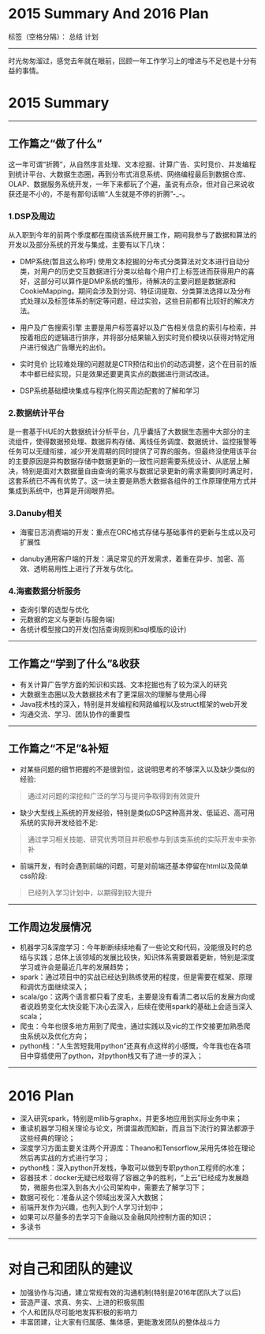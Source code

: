 ﻿# **2015 Summary And 2016 Plan**

标签（空格分隔）： 总结 计划

---
时光匆匆溜过，感觉去年就在眼前，回顾一年工作学习上的增进与不足也是十分有益的事情。

# 2015 Summary


----------


## 工作篇之“做了什么”

这一年可谓“折腾”，从自然序言处理、文本挖掘、计算广告、实时竞价、并发编程到统计平台、大数据生态圈，再到分布式消息系统、网络编程最后到数据仓库、OLAP、数据服务系统开发，一年下来都玩了个遍，虽说有点杂，但对自己来说收获还是不小的，不是有那句话嘛“人生就是不停的折腾”-_-。

### 1.DSP及周边
从入职到今年的前两个季度都在围绕该系统开展工作，期间我参与了数据和算法的开发以及部分系统的开发与集成，主要有以下几块：

 - DMP系统(暂且这么称呼)
使用文本挖掘的分布式分类算法对文本进行自动分类，对用户的历史交互数据进行分类以给每个用户打上标签进而获得用户的喜好，这部分可以算作是DMP系统的雏形，待解决的主要问题是数据源和CookieMapping。期间会涉及到分词、特征词提取、分类算法选择以及分布式处理以及标签体系的制定等问题，经过实验，这些目前都有比较好的解决方法。
 
 - 用户及广告搜索引擎
 主要是用户标签喜好以及广告相关信息的索引与检索，并按着相应的逻辑进行排序，并将部分结果输入到实时竞价模块以获得对特定用户进行候选广告曝光的出价。

 - 实时竞价
 比较难处理的问题就是CTR预估和出价的动态调整，这个在目前的版本中都已经实现，只是效果还要更真实点的数据进行测试改进。

 - DSP系统基础模块集成与程序化购买周边配套的了解和学习

### 2.数据统计平台
是一套基于HUE的大数据统计分析平台，几乎囊括了大数据生态圈中大部分的主流组件，使得数据预处理、数据异构存储、离线任务调度、数据统计、监控报警等任务可以无缝衔接，减少开发周期的同时提供了可靠的服务。但最终没使用该平台的主要原因是异构数据存储中数据更新的一致性问题需要系统设计、从底层上解决，特别是面对大数据量自由查询的需求与数据记录更新的需求需要同时满足时，这套系统已不再有优势了。这一块主要是熟悉大数据各组件的工作原理使用方式并集成到系统中，也算是开阔眼界把。

### 3.Danuby相关

 - 海蜜日志消费端的开发：重点在ORC格式存储与基础事件的更新与生成以及可扩展性
 
 - danuby通用客户端的开发：满足常见的开发需求，着重在异步、加密、高效、透明易用性上进行了开发与优化。

### 4.海蜜数据分析服务

 - 查询引擎的选型与优化
 - 元数据的定义与更新(与服务端)
 - 各统计模型接口的开发(包括查询规则和sql模版的设计)


----------


## 工作篇之“学到了什么”&收获

 - 有关计算广告学方面的知识和实践、文本挖掘也有了较为深入的研究
 - 大数据生态圈以及大数据技术有了更深层次的理解与使用心得
 - Java技术栈的深入，特别是并发编程和网路编程以及struct框架的web开发
 - 沟通交流、学习、团队协作的重要性


----------


## 工作篇之“不足”&补短

 - 对某些问题的细节把握的不是很到位，这说明思考的不够深入以及缺少类似的经验:
 >通过对问题的深挖和广泛的学习与提问争取得到有效提升

 - 缺少大型线上系统的开发经验，特别是类似DSP这种高并发、低延迟、高可用系统的实际开发经验不足:
 >通过学习相关技能、研究优秀项目并积极参与到该类系统的实际开发中来弥补

 - 前端开发，有时会遇到前端的问题，可是对前端还基本停留在html以及简单css阶段:
>已经列入学习计划中，以期得到较大提升


----------


## 工作周边发展情况

 - 机器学习&深度学习：今年断断续续地看了一些论文和代码，没能很及时的总结与实践；总体上该领域的发展比较快，知识体系需要跟着更新，特别是深度学习或许会是最近几年的发展趋势；
 - spark：通过项目中的实战已经达到熟练使用的程度，但是需要在框架、原理和调优方面继续深入；
 - scala/go：这两个语言都只看了皮毛，主要是没有看清二者以后的发展方向或者说趋势变化太快没能下决心去深入，后续在使用spark的基础上会适当深入scala；
 - 爬虫：今年也很多地方用到了爬虫，通过实践以及vic的工作交接更加熟悉爬虫系统以及优化方向；
 - python栈：“人生苦短我用python”还真有点这样的小感慨，今年我也在各项目中穿插使用了python，对python栈又有了进一步的深入；


----------


# 2016 Plan

 - 深入研究spark，特别是mllib与graphx，并更多地应用到实际业务中来；
 - 重读机器学习相关理论与论文，所谓温故而知新，而且当下流行的算法都源于这些经典的理论；
 - 深度学习方面主要关注两个开源库：Theano和Tensorflow,采用先体验在理论然后再实战的方式进行学习；
 - python栈：深入python开发栈，争取可以做到专职python工程师的水准；
 - 容器技术：docker无疑已经取得了容器之争的胜利，“上云”已经成为发展趋势，微服务也深入到各大小公司架构中，需要去了解学习下；
 - 数据可视化：准备从这个领域出发深入大数据；
 - 前端开发作为兴趣，也列入到个人学习计划中；
 - 如果可以尽量多的去学习下金融以及金融风险控制方面的知识；
 - 多读书


----------


# 对自己和团队的建议

 - 加强协作与沟通，建立常规有效的沟通机制(特别是2016年团队大了以后)
 - 营造严谨、求真、务实、上进的积极氛围
 - 个人和团队尽可能地发挥积极的影响力
 - 丰富团建，让大家有归属感、集体感，更能激发团队的整体战斗力
